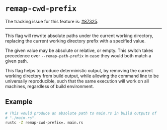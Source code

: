 # `remap-cwd-prefix`

The tracking issue for this feature is: [#87325](https://github.com/rust-lang/rust/issues/87325).

------------------------

This flag will rewrite absolute paths under the current working directory,
replacing the current working directory prefix with a specified value.

The given value may be absolute or relative, or empty. This switch takes
precedence over `--remap-path-prefix` in case they would both match a given
path.

This flag helps to produce deterministic output, by removing the current working
directory from build output, while allowing the command line to be universally
reproducible, such that the same execution will work on all machines, regardless
of build environment.

## Example
```sh
# This would produce an absolute path to main.rs in build outputs of
# "./main.rs".
rustc -Z remap-cwd-prefix=. main.rs
```
